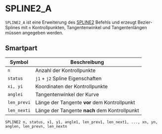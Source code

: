 # SPLINE2_A
<code>SPLINE2_A</code> ist eine Erweiterung des [SPLINE2](spline2.md) Befehls und erzeugt Bezier-Splines mit <code>n</code> Kontrollpunkten, Tangentenwinkel und Tangentenlängen müssen angegeben werden.

## Smartpart

| Symbol | Beschreibung |
|--|--|
| <code>n</code> | Anzahl der Kontrollpunkte |
|<code>status</code>| <code>j1</code> + <code>j2</code> Spline Eigenschaften|
|<code>xi, yi</code>| Koordinaten der Kontrollpunkte|
|<code>anglei</code>|Tangentenwinkel der Kurve|
|<code>len_previ</code> | Länge der Tangente **vor** dem Kontrollpunkt |
|<code>len_nexti</code> | Länge der Tangente **nach** dem Kontrollpunkt |

```smartpart
SPLINE2 n, status, x1, y1, angle1, len_prev1, len_next1, ..., xn, yn, anglen, len_prevn, len_nextn
```

